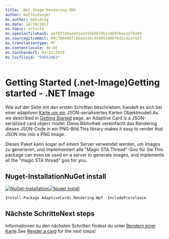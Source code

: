 ```yaml
---
title: .Net-Image Rendering-SDK
author: matthidinger
ms.author: mahiding
ms.date: 10/19/2017
ms.topic: article
ms.openlocfilehash: abf837d0aa941da5936887db11989f6ee1df8a0d
ms.sourcegitcommit: 99c7b64d6fc66da336c454951406fb42cd2a7427
ms.translationtype: MT
ms.contentlocale: de-DE
ms.lasthandoff: 04/12/2019
ms.locfileid: "59552862"
---
```

# <a name="getting-started---net-image"></a><span data-ttu-id="575f5-102">Getting Started (.net-Image)</span><span class="sxs-lookup"><span data-stu-id="575f5-102">Getting started - .NET Image</span></span>

<span data-ttu-id="575f5-103">Wie auf der Seite mit den ersten Schritten beschrieben, handelt es sich bei einer adaptiven [Karte um ein](../../../authoring-cards/getting-started.md) JSON-serialisiertes Karten Objektmodell.</span><span class="sxs-lookup"><span data-stu-id="575f5-103">As we described in [Getting Started](../../../authoring-cards/getting-started.md) page, an Adaptive Card is a JSON-serialized card object model.</span></span> <span data-ttu-id="575f5-104">Diese Bibliothek vereinfacht das Rendering dieses JSON-Code in ein PNG-Bild.</span><span class="sxs-lookup"><span data-stu-id="575f5-104">This library makes it easy to render that JSON into into a PNG image.</span></span>

<span data-ttu-id="575f5-105">Dieses Paket kann sogar auf einem Server verwendet werden, um Images zu generieren, und implementiert alle "Magic STA Thread"-Goo für Sie.</span><span class="sxs-lookup"><span data-stu-id="575f5-105">This package can even be used on a server to generate images, and implements all the "magic STA thread" goo for you.</span></span> 

## <a name="nuget-install"></a><span data-ttu-id="575f5-106">Nuget-Installation</span><span class="sxs-lookup"><span data-stu-id="575f5-106">NuGet install</span></span>

<span data-ttu-id="575f5-107">[![NuGet-Installation](https://img.shields.io/nuget/vpre/AdaptiveCards.Rendering.Wpf.svg)](https://www.nuget.org/packages/AdaptiveCards.Rendering.Wpf)</span><span class="sxs-lookup"><span data-stu-id="575f5-107">[![Nuget install](https://img.shields.io/nuget/vpre/AdaptiveCards.Rendering.Wpf.svg)](https://www.nuget.org/packages/AdaptiveCards.Rendering.Wpf)</span></span>

```console
Install-Package AdaptiveCards.Rendering.Wpf -IncludePrerelease
```

## <a name="next-steps"></a><span data-ttu-id="575f5-108">Nächste Schritte</span><span class="sxs-lookup"><span data-stu-id="575f5-108">Next steps</span></span>

<span data-ttu-id="575f5-109">Informationen zu den nächsten Schritten findest du unter [Rendern einer Karte](render-a-card.md).</span><span class="sxs-lookup"><span data-stu-id="575f5-109">See [Render a card](render-a-card.md) for the next steps!</span></span>